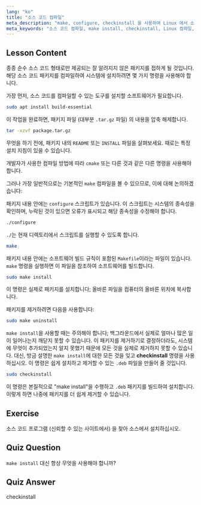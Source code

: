 ```yaml
---
lang: "ko"
title: "소스 코드 컴파일"
meta_description: "make, configure, checkinstall 을 사용하여 Linux 에서 소스 코드를 컴파일하는 방법을 배웁니다. 초보자와 중급 사용자를 위한 빌드 프로세스를 이해합니다."
meta_keywords: "소스 코드 컴파일, make install, checkinstall, Linux 컴파일, build-essential, Linux 튜토리얼, 초보자 가이드"
---
```


## Lesson Content

종종 순수 소스 코드 형태로만 제공되는 잘 알려지지 않은 패키지를 접하게 될 것입니다. 해당 소스 코드 패키지를 컴파일하여 시스템에 설치하려면 몇 가지 명령을 사용해야 합니다.

가장 먼저, 소스 코드를 컴파일할 수 있는 도구를 설치할 소프트웨어가 필요합니다.

```bash
sudo apt install build-essential
```

이 작업을 완료하면, 패키지 파일 (대부분 `.tar.gz` 파일) 의 내용을 압축 해제합니다.

```bash
tar -xzvf package.tar.gz
```

무엇을 하기 전에, 패키지 내의 `README` 또는 `INSTALL` 파일을 살펴보세요. 때로는 특정 설치 지침이 있을 수 있습니다.

개발자가 사용한 컴파일 방법에 따라 `cmake` 또는 다른 것과 같은 다른 명령을 사용해야 합니다.

그러나 가장 일반적으로는 기본적인 `make` 컴파일을 볼 수 있으므로, 이에 대해 논의하겠습니다:

패키지 내용 안에는 `configure` 스크립트가 있습니다. 이 스크립트는 시스템의 종속성을 확인하며, 누락된 것이 있으면 오류가 표시되고 해당 종속성을 수정해야 합니다.

```bash
./configure
```

`./`는 현재 디렉토리에서 스크립트를 실행할 수 있도록 합니다.

```bash
make
```

패키지 내용 안에는 소프트웨어 빌드 규칙이 포함된 `Makefile`이라는 파일이 있습니다. `make` 명령을 실행하면 이 파일을 참조하여 소프트웨어를 빌드합니다.

```bash
sudo make install
```

이 명령은 실제로 패키지를 설치합니다; 올바른 파일을 컴퓨터의 올바른 위치에 복사합니다.

패키지를 제거하려면 다음을 사용합니다:

```bash
sudo make uninstall
```

`make install`을 사용할 때는 주의해야 합니다; 백그라운드에서 실제로 얼마나 많은 일이 일어나는지 깨닫지 못할 수 있습니다. 이 패키지를 제거하기로 결정하더라도, 시스템에 무엇이 추가되었는지 알지 못했기 때문에 모든 것을 실제로 제거하지 못할 수 있습니다. 대신, 방금 설명한 `make install`에 대한 모든 것을 잊고 **checkinstall** 명령을 사용하십시오. 이 명령은 쉽게 설치하고 제거할 수 있는 `.deb` 파일을 만들어 줄 것입니다.

```bash
sudo checkinstall
```

이 명령은 본질적으로 "make install"을 수행하고 `.deb` 패키지를 빌드하여 설치합니다. 이렇게 하면 나중에 패키지를 더 쉽게 제거할 수 있습니다.

## Exercise

소스 코드 프로그램 (신뢰할 수 있는 사이트에서) 을 찾아 소스에서 설치하십시오.

## Quiz Question

`make install` 대신 항상 무엇을 사용해야 합니까?

## Quiz Answer

checkinstall
